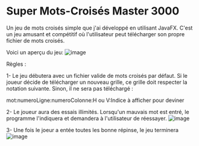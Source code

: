 # Super Mots-Croisés Master 3000
Un jeu de mots croisés simple que j'ai développé en utilisant JavaFX. C'est un jeu amusant et compétitif où l'utilisateur peut télécharger son propre fichier de mots croisés.


Voici un aperçu du jeu:
![image](https://github.com/ammarranko/Jeu-de-motCroiss-/assets/123586447/de83f896-ed45-4847-bb90-8010fa975610)

Règles :

1- Le jeu débutera avec un fichier valide de mots croisés par défaut. Si le joueur décide de télécharger un nouveau grille, ce grille doit respecter la notation suivante. Sinon, il ne sera pas téléchargé :

mot:numeroLigne:numeroColonne:H ou V:Indice à afficher pour deviner


2- Le joueur aura des essais illimités. Lorsqu'un mauvais mot est entré, le programme l'indiquera et demandera à l'utilisateur de réessayer.
![image](https://github.com/ammarranko/Jeu-de-motCroiss-/assets/123586447/904e2cfd-04d8-41df-a8d0-e1e7d6dec55a)

3- Une fois le joeur a entée toutes les bonne répinse, le jeu terminera 
![image](https://github.com/ammarranko/Jeu-de-motCroiss-/assets/123586447/01c747c0-3be8-4d1e-8767-e5fd0c113050)




